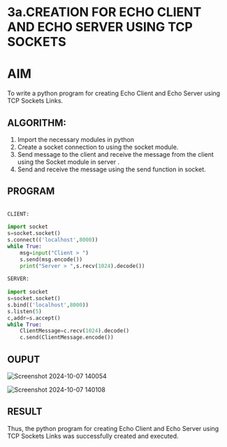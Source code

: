 # 3a.CREATION FOR ECHO CLIENT AND ECHO SERVER USING TCP SOCKETS
# AIM
To write a python program for creating Echo Client and Echo Server using TCP
Sockets Links.
## ALGORITHM:
1. Import the necessary modules in python
2. Create a socket connection to using the socket module.
3. Send message to the client and receive the message from the client using the Socket module in
 server .
4. Send and receive the message using the send function in socket.
## PROGRAM
```py
 
CLIENT: 
 
import socket 
s=socket.socket() 
s.connect(('localhost',8000)) 
while True: 
    msg=input("Client > ") 
    s.send(msg.encode()) 
    print("Server > ",s.recv(1024).decode())  
 
SERVER: 
 
import socket 
s=socket.socket() 
s.bind(('localhost',8000)) 
s.listen(5) 
c,addr=s.accept() 
while True: 
    ClientMessage=c.recv(1024).decode() 
    c.send(ClientMessage.encode())
```
## OUPUT

![Screenshot 2024-10-07 140054](https://github.com/user-attachments/assets/c8c52b7d-8d53-42d6-ad41-dba6676e4633)

![Screenshot 2024-10-07 140108](https://github.com/user-attachments/assets/7b18d5e2-2ba4-4c03-adb2-3273a40629c7)

## RESULT
Thus, the python program for creating Echo Client and Echo Server using TCP Sockets Links 
was successfully created and executed.
